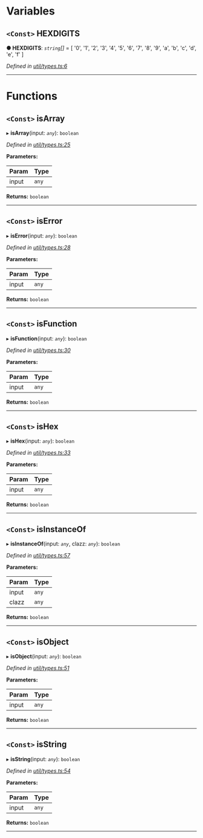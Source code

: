 

# Variables

<a id="hexdigits"></a>

## `<Const>` HEXDIGITS

**● HEXDIGITS**: *`string`[]* =  [
  '0',
  '1',
  '2',
  '3',
  '4',
  '5',
  '6',
  '7',
  '8',
  '9',
  'a',
  'b',
  'c',
  'd',
  'e',
  'f'
]

*Defined in [util/types.ts:6](https://github.com/paritytech/js-libs/blob/98a5da8/packages/abi/src/util/types.ts#L6)*

___

# Functions

<a id="isarray"></a>

## `<Const>` isArray

▸ **isArray**(input: *`any`*): `boolean`

*Defined in [util/types.ts:25](https://github.com/paritytech/js-libs/blob/98a5da8/packages/abi/src/util/types.ts#L25)*

**Parameters:**

| Param | Type |
| ------ | ------ |
| input | `any` |

**Returns:** `boolean`

___
<a id="iserror"></a>

## `<Const>` isError

▸ **isError**(input: *`any`*): `boolean`

*Defined in [util/types.ts:28](https://github.com/paritytech/js-libs/blob/98a5da8/packages/abi/src/util/types.ts#L28)*

**Parameters:**

| Param | Type |
| ------ | ------ |
| input | `any` |

**Returns:** `boolean`

___
<a id="isfunction"></a>

## `<Const>` isFunction

▸ **isFunction**(input: *`any`*): `boolean`

*Defined in [util/types.ts:30](https://github.com/paritytech/js-libs/blob/98a5da8/packages/abi/src/util/types.ts#L30)*

**Parameters:**

| Param | Type |
| ------ | ------ |
| input | `any` |

**Returns:** `boolean`

___
<a id="ishex"></a>

## `<Const>` isHex

▸ **isHex**(input: *`any`*): `boolean`

*Defined in [util/types.ts:33](https://github.com/paritytech/js-libs/blob/98a5da8/packages/abi/src/util/types.ts#L33)*

**Parameters:**

| Param | Type |
| ------ | ------ |
| input | `any` |

**Returns:** `boolean`

___
<a id="isinstanceof"></a>

## `<Const>` isInstanceOf

▸ **isInstanceOf**(input: *`any`*, clazz: *`any`*): `boolean`

*Defined in [util/types.ts:57](https://github.com/paritytech/js-libs/blob/98a5da8/packages/abi/src/util/types.ts#L57)*

**Parameters:**

| Param | Type |
| ------ | ------ |
| input | `any` |
| clazz | `any` |

**Returns:** `boolean`

___
<a id="isobject"></a>

## `<Const>` isObject

▸ **isObject**(input: *`any`*): `boolean`

*Defined in [util/types.ts:51](https://github.com/paritytech/js-libs/blob/98a5da8/packages/abi/src/util/types.ts#L51)*

**Parameters:**

| Param | Type |
| ------ | ------ |
| input | `any` |

**Returns:** `boolean`

___
<a id="isstring"></a>

## `<Const>` isString

▸ **isString**(input: *`any`*): `boolean`

*Defined in [util/types.ts:54](https://github.com/paritytech/js-libs/blob/98a5da8/packages/abi/src/util/types.ts#L54)*

**Parameters:**

| Param | Type |
| ------ | ------ |
| input | `any` |

**Returns:** `boolean`

___


